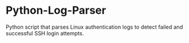 # Python-Log-Parser
Python script that parses Linux authentication logs to detect failed and successful SSH login attempts.
